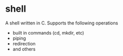 # shell

A shell written in C.
Supports the following operations
  - built in commands (cd, mkdir, etc)
  - piping
  - redirection
  - and others
